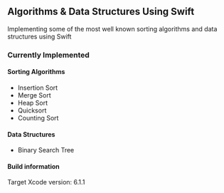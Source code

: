 ## Algorithms & Data Structures Using Swift
Implementing some of the most well known sorting algorithms and data structures using Swift

### Currently Implemented

#### Sorting Algorithms
* Insertion Sort
* Merge Sort
* Heap Sort
* Quicksort
* Counting Sort

#### Data Structures
* Binary Search Tree

#### Build information
Target Xcode version: 6.1.1




